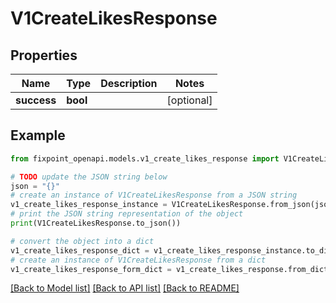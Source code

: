 # V1CreateLikesResponse


## Properties

Name | Type | Description | Notes
------------ | ------------- | ------------- | -------------
**success** | **bool** |  | [optional] 

## Example

```python
from fixpoint_openapi.models.v1_create_likes_response import V1CreateLikesResponse

# TODO update the JSON string below
json = "{}"
# create an instance of V1CreateLikesResponse from a JSON string
v1_create_likes_response_instance = V1CreateLikesResponse.from_json(json)
# print the JSON string representation of the object
print(V1CreateLikesResponse.to_json())

# convert the object into a dict
v1_create_likes_response_dict = v1_create_likes_response_instance.to_dict()
# create an instance of V1CreateLikesResponse from a dict
v1_create_likes_response_form_dict = v1_create_likes_response.from_dict(v1_create_likes_response_dict)
```
[[Back to Model list]](../README.md#documentation-for-models) [[Back to API list]](../README.md#documentation-for-api-endpoints) [[Back to README]](../README.md)


